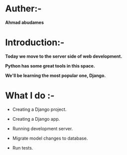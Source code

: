 # Auther:-

**Ahmad abudames**


# Introduction:-

**Today we move to the server side of web development.**

**Python has some great tools in this space.**

**We'll be learning the most popular one, Django.**


# What I do :-

- Creating a Django project.

- Creating a Django app.

- Running development server.

- Migrate model changes to database.

- Run tests.
